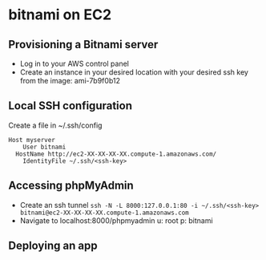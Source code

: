 # bitnami on EC2

## Provisioning a Bitnami server
* Log in to your AWS control panel
* Create an instance in your desired location with your desired ssh key from the image: ami-7b9f0b12

## Local SSH configuration
Create a file in ~/.ssh/config
```
Host myserver
	User bitnami
  HostName http://ec2-XX-XX-XX-XX.compute-1.amazonaws.com/
	IdentityFile ~/.ssh/<ssh-key>
```

## Accessing phpMyAdmin
* Create an ssh tunnel `ssh -N -L 8000:127.0.0.1:80 -i ~/.ssh/<ssh-key> bitnami@ec2-XX-XX-XX-XX.compute-1.amazonaws.com`
* Navigate to localhost:8000/phpmyadmin u: root p: bitnami

## Deploying an app